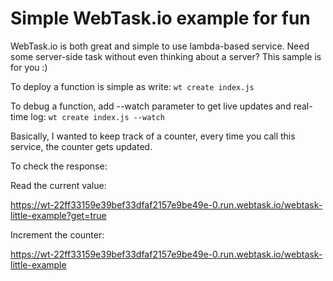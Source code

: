 # Simple WebTask.io example for fun

WebTask.io is both great and simple to use lambda-based service.
Need some server-side task without even thinking about a server?
This sample is for you :)

To deploy a function is simple as write: `wt create index.js`

To debug a function, add --watch parameter to get live updates and real-time log:
`wt create index.js --watch`

Basically, I wanted to keep track of a counter, every time you call this service, the counter gets updated.

To check the response:

Read the current value:

  https://wt-22ff33159e39bef33dfaf2157e9be49e-0.run.webtask.io/webtask-little-example?get=true

Increment the counter:

  https://wt-22ff33159e39bef33dfaf2157e9be49e-0.run.webtask.io/webtask-little-example